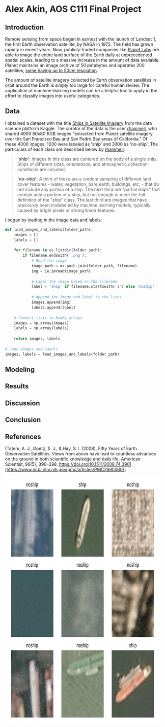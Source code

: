 
# Alex Akin, AOS C111 Final Project

## Introduction

Remote sensing from space began in earnest with the launch of Landsat 1, the first Earth observation satellite, by NASA in 1972. The field has grown rapidly in recent years. Now, publicly-traded companies like [Planet Labs](https://www.planet.com/) are able to image the entire land surface of the Earth daily at unprecedented spatial scales, leading to a massive increase in the amount of data avaliable. Planet maintains an image archive of 50 petabytes and operates 200 satellites, [some having up to 50cm resolution](https://www.planet.com/products/hi-res-monitoring/). 

The amount of satellite imagery collected by Earth observation satellites in orbit around the Earth is simply too large for careful human review. The application of machine learning models can be a helpful tool to apply in the effort to classify images into useful categories.

## Data

I obtained a dataset with the title [Ships in Satellite Imagery](https://www.kaggle.com/datasets/rhammell/ships-in-satellite-imagery) from the data science platform Kaggle. The curator of the data is the user [rhammell](https://www.kaggle.com/rhammell), who shared 4000 80x80 RGB images "extracted from Planet satellite imagery over the San Francisco Bay and San Pedro Bay areas of California." Of these 4000 images, 1000 were labeled as 'ship' and 3000 as 'no-ship'. The particulars of each class are described below by [rhammell](https://www.kaggle.com/rhammell):

> **'ship':** Images in this class are centered on the body of a single ship. Ships of different sizes, orientations, and atmospheric collection conditions are included. 

> **'no-ship':** A third of these are a random sampling of different land cover features - water, vegetation, bare earth, buildings, etc. - that do not include any portion of a ship. The next third are "partial ships" that contain only a portion of a ship, but not enough to meet the full definition of the "ship" class. The last third are images that have previously been mislabeled by machine learning models, typically caused by bright pixels or strong linear features.



I began by loading in the image data and labels:

```python 
def load_images_and_labels(folder_path):
    images = []
    labels = []

    for filename in os.listdir(folder_path):
        if filename.endswith('.png'):
            # Read the image
            image_path = os.path.join(folder_path, filename)
            img = io.imread(image_path)

            # Label the image based on the filename
            label = 'ship' if filename.startswith('1') else 'noship'

            # Append the image and label to the lists
            images.append(img)
            labels.append(label)

    # Convert lists to NumPy arrays
    images = np.array(images)
    labels = np.array(labels)

    return images, labels

# Load images and labels
images, labels = load_images_and_labels(folder_path)
```

## Modeling

## Results

## Discussion

## Conclusion

## References

[Tatem, A. J., Goetz, S. J., & Hay, S. I. (2008). Fifty Years of Earth Observation Satellites: Views from above have lead to countless advances on the ground in both scientific knowledge and daily life. American Scientist, 96(5), 390–398. https://doi.org/10.1511/2008.74.390](https://www.ncbi.nlm.nih.gov/pmc/articles/PMC2690060/)

<img align="left" width="800" height="800" src="/Images/visualization_1.png">



